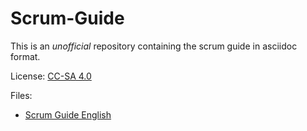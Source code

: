 # Scrum-Guide

This is an *unofficial* repository containing the scrum guide in asciidoc format.

License: [CC-SA 4.0](http://creativecommons.org/licenses/by-sa/4.0/legalcode)

Files:
* [Scrum Guide English](scrum-guide.adoc)

